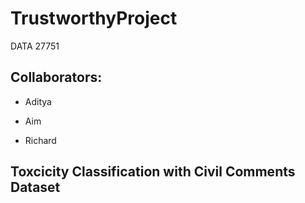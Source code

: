 # TrustworthyProject

DATA 27751

## Collaborators:

- Aditya

- Aim

- Richard


## Toxcicity Classification with Civil Comments Dataset

